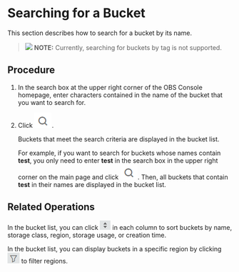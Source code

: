 # Searching for a Bucket<a name="obs_03_0313"></a>

This section describes how to search for a bucket by its name.

>![](public_sys-resources/icon-note.gif) **NOTE:** 
>Currently, searching for buckets by tag is not supported.

## Procedure<a name="section30359117155324"></a>

1.  In the search box at the upper right corner of the OBS Console homepage, enter characters contained in the name of the bucket that you want to search for.
2.  Click  ![](figures/icon-search.png).

    Buckets that meet the search criteria are displayed in the bucket list.

    For example, if you want to search for buckets whose names contain  **test**, you only need to enter  **test**  in the search box in the upper right corner on the main page and click  ![](figures/icon-search.png). Then, all buckets that contain  **test**  in their names are displayed in the bucket list.


## Related Operations<a name="section1250115822610"></a>

In the bucket list, you can click  ![](figures/icon-sort.png)  in each column to sort buckets by name, storage class, region, storage usage, or creation time.

In the bucket list, you can display buckets in a specific region by clicking  ![](figures/icon_shaixuan.png)  to filter regions.


